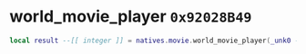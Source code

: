 # world_movie_player `0x92028B49`

```lua
local result --[[ integer ]] = natives.movie.world_movie_player(_unk0 --[[ integer ]])
```